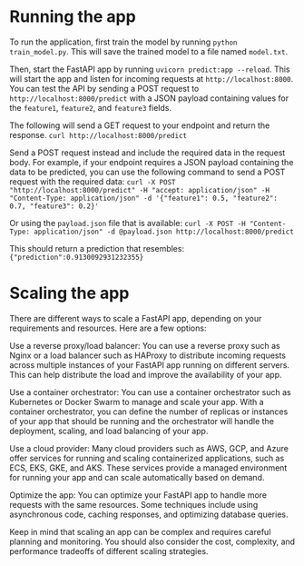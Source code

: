 # Running the app
To run the application, first train the model by running `python train_model.py`. This will save the trained model to a file named `model.txt`.

Then, start the FastAPI app by running `uvicorn predict:app --reload`. 
This will start the app and listen for incoming requests at `http://localhost:8000`. 
You can test the API by sending a POST request to `http://localhost:8000/predict` with a JSON payload containing values for the `feature1`, `feature2`, and `feature3` fields.

The following will send a GET request to your endpoint and return the response.
`curl http://localhost:8000/predict`

Send a POST request instead and include the required data in the request body.
For example, if your endpoint requires a JSON payload containing the data to be predicted, you can use the following command to send a POST request with the required data:
`curl -X POST "http://localhost:8000/predict" -H "accept: application/json" -H "Content-Type: application/json" -d '{"feature1": 0.5, "feature2": 0.7, "feature3": 0.2}'`

Or using the `payload.json` file that is available:
`curl -X POST -H "Content-Type: application/json" -d @payload.json http://localhost:8000/predict`

This should return a prediction that resembles:
`{"prediction":0.9130092931232355}`

# Scaling the app
There are different ways to scale a FastAPI app, depending on your requirements and resources. Here are a few options:

Use a reverse proxy/load balancer: You can use a reverse proxy such as Nginx or a load balancer such as HAProxy to distribute incoming requests across multiple instances of your FastAPI app running on different servers. This can help distribute the load and improve the availability of your app.

Use a container orchestrator: You can use a container orchestrator such as Kubernetes or Docker Swarm to manage and scale your app. With a container orchestrator, you can define the number of replicas or instances of your app that should be running and the orchestrator will handle the deployment, scaling, and load balancing of your app.

Use a cloud provider: Many cloud providers such as AWS, GCP, and Azure offer services for running and scaling containerized applications, such as ECS, EKS, GKE, and AKS. These services provide a managed environment for running your app and can scale automatically based on demand.

Optimize the app: You can optimize your FastAPI app to handle more requests with the same resources. Some techniques include using asynchronous code, caching responses, and optimizing database queries.

Keep in mind that scaling an app can be complex and requires careful planning and monitoring. You should also consider the cost, complexity, and performance tradeoffs of different scaling strategies.
